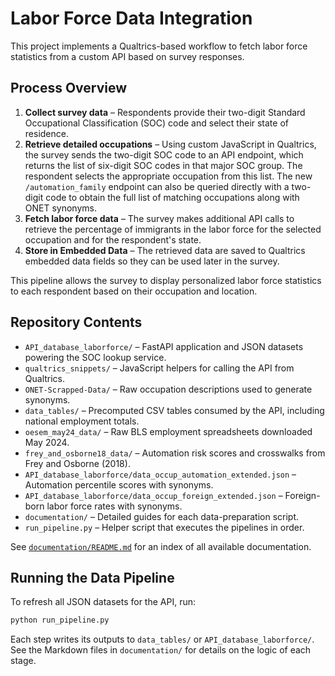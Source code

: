 # Labor Force Data Integration

This project implements a Qualtrics-based workflow to fetch labor force statistics from a custom API based on survey responses.

## Process Overview

1. **Collect survey data** – Respondents provide their two-digit Standard Occupational Classification (SOC) code and select their state of residence.
2. **Retrieve detailed occupations** – Using custom JavaScript in Qualtrics, the survey sends the two-digit SOC code to an API endpoint, which returns the list of six-digit SOC codes in that major SOC group. The respondent selects the appropriate occupation from this list.
   The new `/automation_family` endpoint can also be queried directly with a two-digit code to obtain the full list of matching occupations along with ONET synonyms.
3. **Fetch labor force data** – The survey makes additional API calls to retrieve the percentage of immigrants in the labor force for the selected occupation and for the respondent's state.
4. **Store in Embedded Data** – The retrieved data are saved to Qualtrics embedded data fields so they can be used later in the survey.

This pipeline allows the survey to display personalized labor force statistics to each respondent based on their occupation and location.

## Repository Contents

- `API_database_laborforce/` – FastAPI application and JSON datasets powering the SOC lookup service.
- `qualtrics_snippets/` – JavaScript helpers for calling the API from Qualtrics.
- `ONET-Scrapped-Data/` – Raw occupation descriptions used to generate synonyms.
- `data_tables/` – Precomputed CSV tables consumed by the API, including national employment totals.
- `oesem_may24_data/` – Raw BLS employment spreadsheets downloaded May 2024.
- `frey_and_osborne18_data/` – Automation risk scores and crosswalks from Frey and Osborne (2018).
 - `API_database_laborforce/data_occup_automation_extended.json` – Automation percentile scores with synonyms.
 - `API_database_laborforce/data_occup_foreign_extended.json` – Foreign-born labor force rates with synonyms.
- `documentation/` – Detailed guides for each data-preparation script.
- `run_pipeline.py` – Helper script that executes the pipelines in order.

See [`documentation/README.md`](documentation/README.md) for an index of all
available documentation.

## Running the Data Pipeline

To refresh all JSON datasets for the API, run:

```bash
python run_pipeline.py
```

Each step writes its outputs to `data_tables/` or `API_database_laborforce/`. See the Markdown files in `documentation/` for details on the logic of each stage.
